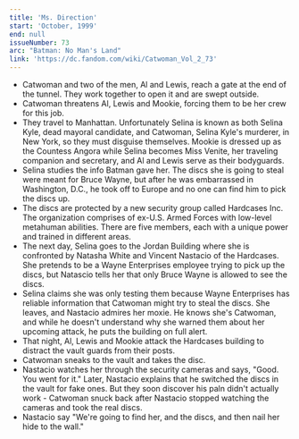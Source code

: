 ```yaml
---
title: 'Ms. Direction'
start: 'October, 1999'
end: null
issueNumber: 73
arc: "Batman: No Man's Land"
link: 'https://dc.fandom.com/wiki/Catwoman_Vol_2_73'
---
```


- Catwoman and two of the men, Al and Lewis, reach a gate at the end of the tunnel. They work together to open it and are swept outside.
- Catwoman threatens Al, Lewis and Mookie, forcing them to be her crew for this job.
- They travel to Manhattan. Unfortunately Selina is known as both Selina Kyle, dead mayoral candidate, and Catwoman, Selina Kyle's murderer, in New York, so they must disguise themselves. Mookie is dressed up as the Countess Angora while Selina becomes Miss Venite, her traveling companion and secretary, and Al and Lewis serve as their bodyguards.
- Selina studies the info Batman gave her. The discs she is going to steal were meant for Bruce Wayne, but after he was embarrassed in Washington, D.C., he took off to Europe and no one can find him to pick the discs up.
- The discs are protected by a new security group called Hardcases Inc. The organization comprises of ex-U.S. Armed Forces with low-level metahuman abilities. There are five members, each with a unique power and trained in different areas.
- The next day, Selina goes to the Jordan Building where she is confronted by Natasha White and Vincent Nastacio of the Hardcases. She pretends to be a Wayne Enterprises employee trying to pick up the discs, but Natascio tells her that only Bruce Wayne is allowed to see the discs.
- Selina claims she was only testing them because Wayne Enterprises has reliable information that Catwoman might try to steal the discs. She leaves, and Nastacio admires her moxie. He knows she's Catwoman, and while he doesn't understand why she warned them about her upcoming attack, he puts the building on full alert.
- That night, Al, Lewis and Mookie attack the Hardcases building to distract the vault guards from their posts.
- Catwoman sneaks to the vault and takes the disc.
- Nastacio watches her through the security cameras and says, "Good. You went for it." Later, Nastacio explains that he switched the discs in the vault for fake ones. But they soon discover his paln didn't actually work - Catwoman snuck back after Nastacio stopped watching the cameras and took the real discs.
- Nastacio say "We're going to find her, and the discs, and then nail her hide to the wall."
